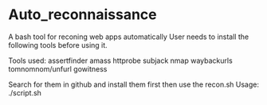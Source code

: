 # Auto_reconnaissance
A bash tool for reconing web apps automatically
User needs to install the following tools before using it.

Tools used:
assertfinder
amass
httprobe
subjack
nmap
waybackurls
tomnomnom/unfurl
gowitness

Search for them in github and install them first then use the recon.sh
Usage: ./script.sh <Domain you want to do reconnaissance on>
